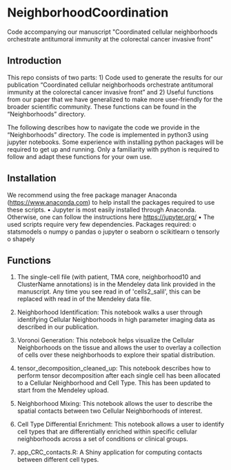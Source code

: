 # NeighborhoodCoordination
Code accompanying our manuscript "Coordinated cellular neighborhoods orchestrate antitumoral immunity at the colorectal cancer invasive front"

## Introduction
This repo consists of two parts: 1) Code used to generate the results for our publication “Coordinated cellular neighborhoods orchestrate antitumoral immunity at the colorectal cancer invasive front” and 2) Useful functions from our paper that we have generalized to make more user-friendly for the broader scientific community.  These functions can be found in the “Neighborhoods” directory.  

The following describes how to navigate the code we provide in the “Neighborhoods” directory. The code is implemented in python3 using jupyter notebooks.  Some experience with installing python packages will be required to get up and running.  Only a familiarity with python is required to follow and adapt these functions for your own use.

## Installation
We recommend using the free package manager Anaconda (https://www.anaconda.com) to help install the packages required to use these scripts.
•	Jupyter is most easily installed through Anaconda.  Otherwise, one can follow the instructions here  https://jupyter.org/
•	The used scripts require very few dependencies.  Packages required:
o	statsmodels
o	numpy
o	pandas
o	jupyter
o	seaborn
o	scikitlearn
o	tensorly
o	shapely


## Functions
1.	The single-cell file (with patient, TMA core, neighborhood10 and ClusterName annotations) is in the Mendeley data link provided in the manuscript. Any time you see read in of 'cells2_salil', this can be replaced with read in of the Mendeley data file.

2.	Neighborhood Identification:  This notebook walks a user through identifying Cellular Neighborhoods in high parameter imaging data as described in our publication.

3.	Voronoi Generation:  This notebook helps visualize the Cellular Neighborhoods on the tissue and allows the user to overlay a collection of cells over these neighborhoods to explore their spatial distribution.

4.	tensor_decomposition_cleaned_up:  This notebook describes how to perform tensor decomposition after each single cell has been allocated to a Cellular Neighborhood and Cell Type. This has been updated to start from the Mendeley upload.

5.	Neighborhood Mixing:  This notebook allows the user to describe the spatial contacts between two Cellular Neighborhoods of interest.  

6.	Cell Type Differential Enrichment:  This notebook allows a user to identify cell types that are differentially enriched within specific cellular neighborhoods across a set of conditions or clinical groups.  

7.  app_CRC_contacts.R:  A Shiny application for computing contacts between different cell types.

